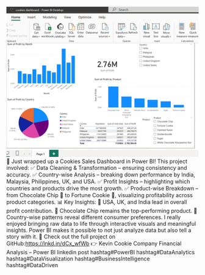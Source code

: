 
![Cookies Dashboard](Dashboard.PNG)  🚀 Just wrapped up a Cookies Sales Dashboard in Power BI!
This project involved:
 ✅ Data Cleaning & Transformation – ensuring consistency and accuracy.
 ✅ Country-wise Analysis – breaking down performance by India, Malaysia, Philippines, UK, and USA.
 ✅ Profit Insights – highlighting which countries and products drive the most growth.
 ✅ Product-wise Breakdown – from Chocolate Chip 🍪 to Fortune Cookie 🥠, visualizing profitability across product categories.
📊 Key Insights:
 🔹 USA, UK, and India lead in overall profit contribution.
 🔹 Chocolate Chip remains the top-performing product.
 🔹 Country-wise patterns reveal different consumer preferences.
I really enjoyed bringing raw data to life through interactive visuals and meaningful insights. Power BI makes it possible to not just analyze data but also tell a story with it.
🔗 Check out the full project on GitHub:https://lnkd.in/dCx_wfWb 
 👉 Kevin Cookie Company Financial Analysis – Power BI  linkedin post 
hashtag#PowerBI hashtag#DataAnalytics hashtag#DataVisualization hashtag#BusinessIntelligence hashtag#DataDriven

